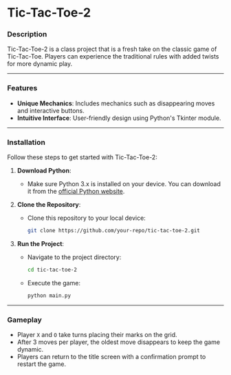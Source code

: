 # Tic-Tac-Toe-2

### Description

Tic-Tac-Toe-2 is a class project that is a fresh take on the classic game of Tic-Tac-Toe. Players can experience the traditional rules with added twists for more dynamic play.

---

### Features

- **Unique Mechanics**: Includes mechanics such as disappearing moves and interactive buttons.
- **Intuitive Interface**: User-friendly design using Python's Tkinter module.

---

### Installation

Follow these steps to get started with Tic-Tac-Toe-2:

1. **Download Python**:

   - Make sure Python 3.x is installed on your device. You can download it from the [official Python website](https://www.python.org/).

2. **Clone the Repository**:

   - Clone this repository to your local device:
     ```bash
     git clone https://github.com/your-repo/tic-tac-toe-2.git
     ```

3. **Run the Project**:
   - Navigate to the project directory:
     ```bash
     cd tic-tac-toe-2
     ```
   - Execute the game:
     ```bash
     python main.py
     ```

---

### Gameplay

- Player `X` and `O` take turns placing their marks on the grid.
- After 3 moves per player, the oldest move disappears to keep the game dynamic.
- Players can return to the title screen with a confirmation prompt to restart the game.
